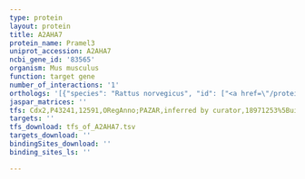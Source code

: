 ```yaml
---
type: protein
layout: protein
title: A2AHA7
protein_name: Pramel3
uniprot_accession: A2AHA7
ncbi_gene_id: '83565'
organism: Mus musculus
function: target gene
number_of_interactions: '1'
orthologs: '[{"species": "Rattus norvegicus", "id": ["<a href=\"/protein/d4a8c3\">D4A8C3</a>"]}]'
jaspar_matrices: ''
tfs: Cdx2,P43241,12591,ORegAnno;PAZAR,inferred by curator,18971253%5Buid%5D+OR+26578589%5Buid%5D,No
targets: ''
tfs_download: tfs_of_A2AHA7.tsv
targets_download: ''
bindingSites_download: ''
binding_sites_ls: ''

---
```

